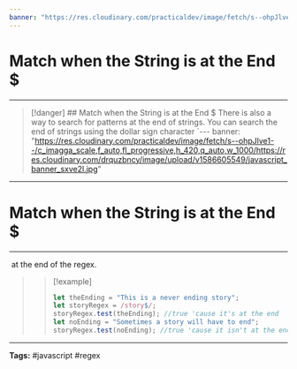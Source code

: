 ```yaml
---
banner: "https://res.cloudinary.com/practicaldev/image/fetch/s--ohpJlve1--/c_imagga_scale,f_auto,fl_progressive,h_420,q_auto,w_1000/https://res.cloudinary.com/drquzbncy/image/upload/v1586605549/javascript_banner_sxve2l.jpg"
---
```

# Match when the String is at the End $
<hr> 

> [!danger] ## Match when the String is at the End $
> There is also a way to search for patterns at the end of strings.
> You can search the end of strings using the dollar sign character `---
banner: "https://res.cloudinary.com/practicaldev/image/fetch/s--ohpJlve1--/c_imagga_scale,f_auto,fl_progressive,h_420,q_auto,w_1000/https://res.cloudinary.com/drquzbncy/image/upload/v1586605549/javascript_banner_sxve2l.jpg"
---
# Match when the String is at the End $
<hr> 

 at the end of the regex.
> 
> > [!example]
> > 
> > ```js
> > let theEnding = "This is a never ending story";
> > let storyRegex = /story$/;
> > storyRegex.test(theEnding); //true 'cause it's at the end
> > let noEnding = "Sometimes a story will have to end";
> > storyRegex.test(noEnding); //true 'cause it isn't at the end
> > ```
> > 
> 

<hr>
<b>Tags:</b> #javascript #regex